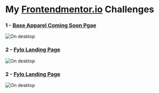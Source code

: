 # My [Frontendmentor.io](https://www.frontendmentor.io/challenges) Challenges

### 1 - [Base Apparel Coming Soon Pgae](https://fr0ntend-challenges.netlify.app/1/)
![On desktop](https://github.com/AhmedAF13/FrontEndMentor-Challenges/blob/main/1/design/desktop-preview.jpg)

### 2 - [Fylo Landing Page](https://fr0ntend-challenges.netlify.app/2/)
![On desktop](https://github.com/AhmedAF13/FrontEndMentor-Challenges/blob/main/2/design/desktop-preview.jpg)


### 2 - [Fylo Landing Page](https://fr0ntend-challenges.netlify.app/3/)
![On desktop](https://github.com/AhmedAF13/FrontEndMentor-Challenges/blob/main/3/design/desktop-preview.jpg)
